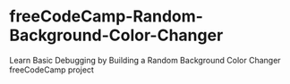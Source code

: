 # freeCodeCamp-Random-Background-Color-Changer
Learn Basic Debugging by Building a Random Background Color Changer freeCodeCamp project
